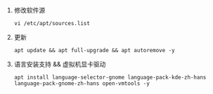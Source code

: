 1. 修改软件源

    ```
    vi /etc/apt/sources.list
    ```
    
2. 更新

    ```
    apt update && apt full-upgrade && apt autoremove -y
    ```

3. 语言安装支持 && 虚拟机显卡驱动

    ```
    apt install language-selector-gnome language-pack-kde-zh-hans language-pack-gnome-zh-hans open-vmtools -y
    ```

    